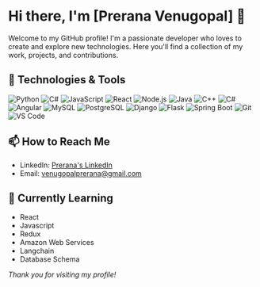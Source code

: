 # Hi there, I'm [Prerana Venugopal] 👋

Welcome to my GitHub profile! I'm a passionate developer who loves to create and explore new technologies. Here you'll find a collection of my work, projects, and contributions.

## 🔧 Technologies & Tools
![Python](https://img.shields.io/badge/-Python-333?style=flat&logo=python)
![C#](https://img.shields.io/badge/-Python-333?style=flat&logo=python)
![JavaScript](https://img.shields.io/badge/-JavaScript-333?style=flat&logo=javascript)
![React](https://img.shields.io/badge/-React-333?style=flat&logo=react)
![Node.js](https://img.shields.io/badge/-Node.js-333?style=flat&logo=node.js)
![Java](https://img.shields.io/badge/-Java-333?style=flat&logo=java)
![C++](https://img.shields.io/badge/-C++-333?style=flat&logo=c%2B%2B)
![C#](https://img.shields.io/badge/-C%23-333?style=flat&logo=c-sharp)
![Angular](https://img.shields.io/badge/-Angular-333?style=flat&logo=angular)
![MySQL](https://img.shields.io/badge/-MySQL-333?style=flat&logo=mysql)
![PostgreSQL](https://img.shields.io/badge/-PostgreSQL-333?style=flat&logo=postgresql)
![Django](https://img.shields.io/badge/-Django-333?style=flat&logo=django)
![Flask](https://img.shields.io/badge/-Flask-333?style=flat&logo=flask)
![Spring Boot](https://img.shields.io/badge/-Spring%20Boot-333?style=flat&logo=spring-boot)
![Git](https://img.shields.io/badge/-Git-333?style=flat&logo=git)
![VS Code](https://img.shields.io/badge/-VS%20Code-333?style=flat&logo=visual-studio-code)

## 📫 How to Reach Me

- LinkedIn: [Prerana's LinkedIn](https://www.linkedin.com/in/prerana-venugopal/)
- Email: [venugopalprerana@gmail.com](mailto:venugopalprerana@gmail.com)

## 🌱 Currently Learning

- React
- Javascript
- Redux
- Amazon Web Services
- Langchain
- Database Schema

*Thank you for visiting my profile!*
